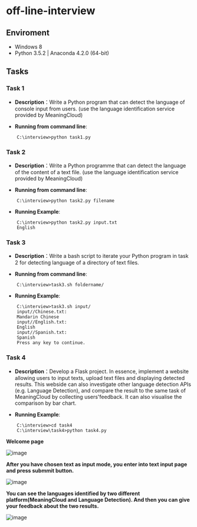 # off-line-interview
## Enviroment
- Windows 8
- Python 3.5.2 | Anaconda 4.2.0 (64-bit)
## Tasks
### Task 1
- **Description**：Write a Python program that can detect the language of console input from users. (use the language identification service provided by MeaningCloud)

- **Running from command line**:  
```
    C:\interview>python task1.py
```
### Task 2
- **Description**：Write a Python programme that can detect the language of the content of a text file. (use the language identification service provided by MeaningCloud)

- **Running from command line**:  
```
    C:\interview>python task2.py filename
```

- **Running Example**:  
```
    C:\interview>python task2.py input.txt
    English
```
### Task 3
- **Description**：Write a bash script to iterate your Python program in task 2 for detecting language of a directory of text files.

- **Running from command line**:  
```
    C:\interview>task3.sh foldername/
```

- **Running Example**:  
```
    C:\interview>task3.sh input/
    input//Chinese.txt:
    Mandarin Chinese
    input//English.txt:
    English
    input//Spanish.txt:
    Spanish
    Press any key to continue.
```
### Task 4
- **Description**：Develop a Flask project. In essence, implement a website allowing users to input texts, upload text files and displaying detected results. This webside can also investigate other language detection APIs (e.g. Language Detection), and compare the result to the same task of MeaningCloud by collecting users'feedback. It can also visualise the comparison by bar chart.

- **Running Example**:   
```
    C:\interview>cd task4
    C:\interview\task4>python task4.py
```

**Welcome page**

![image](https://github.com/yuanziinlondon/off-line-interview/blob/master/readme_images/1.png)  

**After you have chosen text as input mode, you enter into text input page and press submmit button.**  

![image](https://github.com/yuanziinlondon/off-line-interview/blob/master/readme_images/2.png)  

**You can see the languages identified by two different platform(MeaningCloud and Language Detection). And then you can give your feedback about the two results.**

![image](https://github.com/yuanziinlondon/off-line-interview/blob/master/readme_images/3.png)

